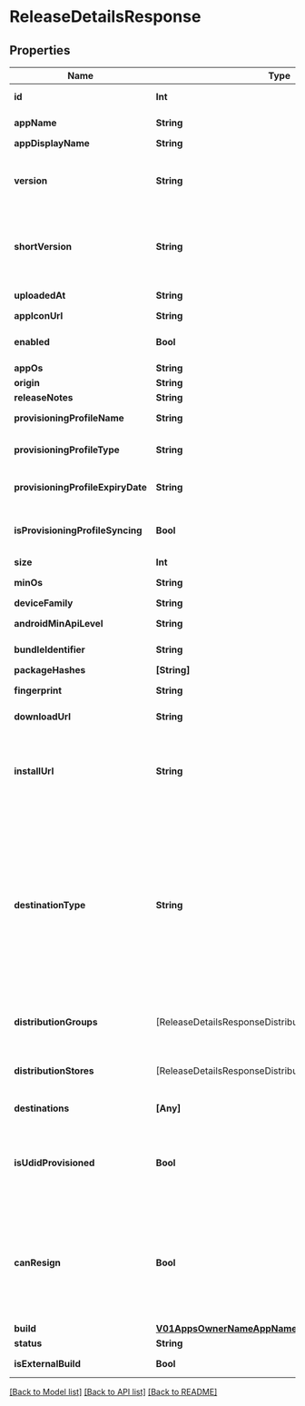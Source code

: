 # ReleaseDetailsResponse

## Properties
Name | Type | Description | Notes
------------ | ------------- | ------------- | -------------
**id** | **Int** | ID identifying this unique release. | 
**appName** | **String** | The app&#39;s name (extracted from the uploaded release). | 
**appDisplayName** | **String** | The app&#39;s display name. | 
**version** | **String** | The release&#39;s version.&lt;br&gt; For iOS: CFBundleVersion from info.plist. For Android: android:versionCode from AppManifest.xml.  | 
**shortVersion** | **String** | The release&#39;s short version.&lt;br&gt; For iOS: CFBundleShortVersionString from info.plist. For Android: android:versionName from AppManifest.xml.  | 
**uploadedAt** | **String** | UTC time in ISO 8601 format of the uploaded time. | 
**appIconUrl** | **String** | A URL to the app&#39;s icon. | 
**enabled** | **Bool** | This value determines the whether a release currently is enabled or disabled. | 
**appOs** | **String** | The app&#39;s OS. | [optional] 
**origin** | **String** | The release&#39;s origin | [optional] 
**releaseNotes** | **String** | The release&#39;s release notes. | [optional] 
**provisioningProfileName** | **String** | The release&#39;s provisioning profile name. | [optional] 
**provisioningProfileType** | **String** | The type of the provisioning profile for the requested app version. | [optional] 
**provisioningProfileExpiryDate** | **String** | expiration date of provisioning profile in UTC format. | [optional] 
**isProvisioningProfileSyncing** | **Bool** | A flag that determines whether the release&#39;s provisioning profile is still extracted or not. | [optional] 
**size** | **Int** | The release&#39;s size in bytes. | [optional] 
**minOs** | **String** | The release&#39;s minimum required operating system. | [optional] 
**deviceFamily** | **String** | The release&#39;s device family. | [optional] 
**androidMinApiLevel** | **String** | The release&#39;s minimum required Android API level. | [optional] 
**bundleIdentifier** | **String** | The identifier of the apps bundle. | [optional] 
**packageHashes** | **[String]** | Hashes for the packages. | [optional] 
**fingerprint** | **String** | MD5 checksum of the release binary. | [optional] 
**downloadUrl** | **String** | The URL that hosts the binary for this release. | [optional] 
**installUrl** | **String** | The href required to install a release on a mobile device. On iOS devices will be prefixed with &#x60;itms-services://?action&#x3D;download-manifest&amp;url&#x3D;&#x60; | [optional] 
**destinationType** | **String** | OBSOLETE. Will be removed in next version. The destination type.&lt;br&gt; &lt;b&gt;group&lt;/b&gt;: The release distributed to internal groups and distribution_groups details will be returned.&lt;br&gt; &lt;b&gt;store&lt;/b&gt;: The release distributed to external stores and distribution_stores details will be returned.&lt;br&gt; &lt;b&gt;tester&lt;/b&gt;: The release distributed testers details will be returned.&lt;br&gt;  | [optional] 
**distributionGroups** | [ReleaseDetailsResponseDistributionGroups] | OBSOLETE. Will be removed in next version. A list of distribution groups that are associated with this release. | [optional] 
**distributionStores** | [ReleaseDetailsResponseDistributionStores] | OBSOLETE. Will be removed in next version. A list of distribution stores that are associated with this release. | [optional] 
**destinations** | **[Any]** | A list of distribution groups or stores. | [optional] 
**isUdidProvisioned** | **Bool** | In calls that allow passing &#x60;udid&#x60; in the query string, this value will hold the provisioning status of that UDID in this release. Will be ignored for non-iOS platforms. | [optional] 
**canResign** | **Bool** | In calls that allow passing &#x60;udid&#x60; in the query string, this value determines if a release can be re-signed. When true, after a re-sign, the tester will be able to install the release from his registered devices. Will not be returned for non-iOS platforms. | [optional] 
**build** | [**V01AppsOwnerNameAppNameReleasesReleaseIdBuild**](V01AppsOwnerNameAppNameReleasesReleaseIdBuild.md) |  | [optional] 
**status** | **String** | Status of the release. | [optional] 
**isExternalBuild** | **Bool** | This value determines if a release is external or not. | [optional] 

[[Back to Model list]](../README.md#documentation-for-models) [[Back to API list]](../README.md#documentation-for-api-endpoints) [[Back to README]](../README.md)



